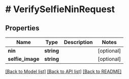# # VerifySelfieNinRequest

## Properties

Name | Type | Description | Notes
------------ | ------------- | ------------- | -------------
**nin** | **string** |  | [optional]
**selfie_image** | **string** |  | [optional]

[[Back to Model list]](../../README.md#models) [[Back to API list]](../../README.md#endpoints) [[Back to README]](../../README.md)
